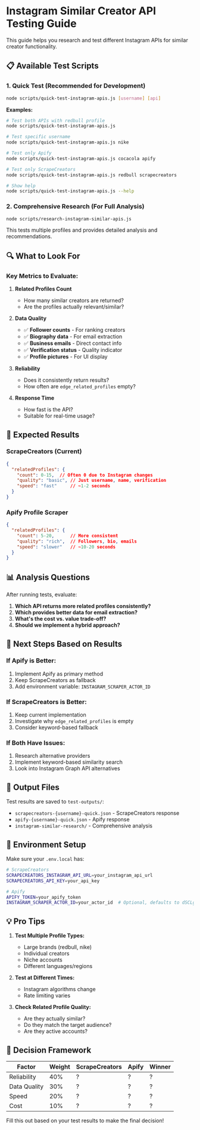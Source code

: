 # Instagram Similar Creator API Testing Guide

This guide helps you research and test different Instagram APIs for similar creator functionality.

## 📋 Available Test Scripts

### 1. Quick Test (Recommended for Development)
```bash
node scripts/quick-test-instagram-apis.js [username] [api]
```

**Examples:**
```bash
# Test both APIs with redbull profile
node scripts/quick-test-instagram-apis.js

# Test specific username
node scripts/quick-test-instagram-apis.js nike

# Test only Apify
node scripts/quick-test-instagram-apis.js cocacola apify

# Test only ScrapeCreators  
node scripts/quick-test-instagram-apis.js redbull scrapecreators

# Show help
node scripts/quick-test-instagram-apis.js --help
```

### 2. Comprehensive Research (For Full Analysis)
```bash
node scripts/research-instagram-similar-apis.js
```

This tests multiple profiles and provides detailed analysis and recommendations.

## 🔍 What to Look For

### Key Metrics to Evaluate:

1. **Related Profiles Count**
   - How many similar creators are returned?
   - Are the profiles actually relevant/similar?

2. **Data Quality**
   - ✅ **Follower counts** - For ranking creators
   - ✅ **Biography data** - For email extraction
   - ✅ **Business emails** - Direct contact info
   - ✅ **Verification status** - Quality indicator
   - ✅ **Profile pictures** - For UI display

3. **Reliability**
   - Does it consistently return results?
   - How often are `edge_related_profiles` empty?

4. **Response Time**
   - How fast is the API?
   - Suitable for real-time usage?

## 🎯 Expected Results

### ScrapeCreators (Current)
```json
{
  "relatedProfiles": {
    "count": 0-15,  // Often 0 due to Instagram changes
    "quality": "basic", // Just username, name, verification
    "speed": "fast"     // ~1-2 seconds
  }
}
```

### Apify Profile Scraper
```json
{
  "relatedProfiles": {
    "count": 5-20,      // More consistent  
    "quality": "rich",  // Followers, bio, emails
    "speed": "slower"   // ~10-20 seconds
  }
}
```

## 📊 Analysis Questions

After running tests, evaluate:

1. **Which API returns more related profiles consistently?**
2. **Which provides better data for email extraction?**
3. **What's the cost vs. value trade-off?**
4. **Should we implement a hybrid approach?**

## 🚀 Next Steps Based on Results

### If Apify is Better:
1. Implement Apify as primary method
2. Keep ScrapeCreators as fallback
3. Add environment variable: `INSTAGRAM_SCRAPER_ACTOR_ID`

### If ScrapeCreators is Better:
1. Keep current implementation
2. Investigate why `edge_related_profiles` is empty
3. Consider keyword-based fallback

### If Both Have Issues:
1. Research alternative providers
2. Implement keyword-based similarity search
3. Look into Instagram Graph API alternatives

## 📁 Output Files

Test results are saved to `test-outputs/`:
- `scrapecreators-{username}-quick.json` - ScrapeCreators response
- `apify-{username}-quick.json` - Apify response  
- `instagram-similar-research/` - Comprehensive analysis

## 🔧 Environment Setup

Make sure your `.env.local` has:
```bash
# ScrapeCreators
SCRAPECREATORS_INSTAGRAM_API_URL=your_instagram_api_url
SCRAPECREATORS_API_KEY=your_api_key

# Apify
APIFY_TOKEN=your_apify_token
INSTAGRAM_SCRAPER_ACTOR_ID=your_actor_id  # Optional, defaults to dSCLg0C3YEZ83HzYX
```

## 💡 Pro Tips

1. **Test Multiple Profile Types:**
   - Large brands (redbull, nike)
   - Individual creators 
   - Niche accounts
   - Different languages/regions

2. **Test at Different Times:**
   - Instagram algorithms change
   - Rate limiting varies

3. **Check Related Profile Quality:**
   - Are they actually similar?
   - Do they match the target audience?
   - Are they active accounts?

## 🎯 Decision Framework

| Factor | Weight | ScrapeCreators | Apify | Winner |
|--------|--------|----------------|-------|---------|
| Reliability | 40% | ? | ? | ? |
| Data Quality | 30% | ? | ? | ? |
| Speed | 20% | ? | ? | ? |
| Cost | 10% | ? | ? | ? |

Fill this out based on your test results to make the final decision! 